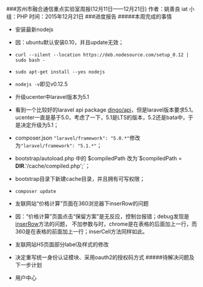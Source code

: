 ###苏州市融合通信重点实验室周报(12月11日——12月21日)
	作者：姚善良 iat                   小组：PHP                        时间：2015年12月21日
###进度报告
#####本周完成的事情
* 安装最新nodejs
 * 因：ubuntu默认安装0.10，并且update无效；
 * `curl --silent --location https://deb.nodesource.com/setup_0.12 | sudo bash -`
 * `sudo apt-get install --yes nodejs`
 * `nodejs -v`即见v0.12.5
 

* 升级ucenter中laravel版本为5.1
 * 看到一个比较好的laravel api package [dingo/api](https://github.com/dingo/api)，但是laravel版本要求5.1。ucenter一直是基于5.0，考虑了一下，5.1是LTS的版本，5.2还是bata中，于是决定升级为5.1；
 * composer.json `"laravel/framework": "5.0.*"`修改为`"laravel/framework": "5.1.*"`；
 * bootstrap/autoload.php 中的 $compiledPath 改为`$compiledPath = __DIR__.'/cache/compiled.php';`；
 * bootstrap目录下新建cache目录，并且拥有可写权限；
 * `composer update`

* 友联网站“价格计算”页面在360浏览器下inserRow的问题
 * 因：“价格计算”页面点击“保留方案”是无反应，控制台报错；debug发现是[inserRow]('http://www.w3school.com.cn/jsref/met_table_insertrow.asp')方法的问题， 不加参数与时，chrome是在表格的后面加上一行，而360是在表格的前面加上一行；inserCell方法同样如此。

* 友联网站H5页面部分label及样式的修改

* 决定重写统一身份认证模块、采用oauth2的授权码方式
#####待解决问题及下一步计划
* 用户中心



